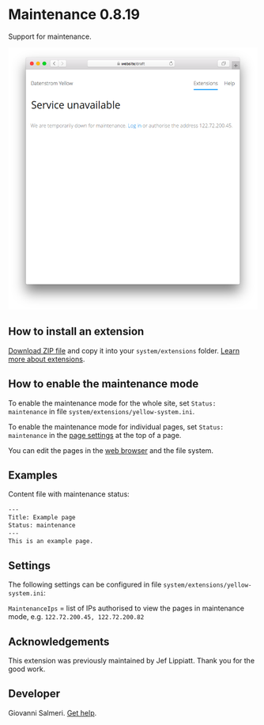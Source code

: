 # Maintenance 0.8.19

Support for maintenance.

<p align="center"><img src="maintenance-screenshot.png?raw=true" alt="Screenshot"></p>

## How to install an extension

[Download ZIP file](https://github.com/GiovanniSalmeri/yellow-maintenance/archive/main.zip) and copy it into your `system/extensions` folder. [Learn more about extensions](https://github.com/annaesvensson/yellow-update).

## How to enable the maintenance mode

To enable the maintenance mode for the whole site, set `Status: maintenance` in file `system/extensions/yellow-system.ini`.

To enable the maintenance mode for individual pages, set `Status: maintenance` in the [page settings](https://github.com/annaesvensson/yellow-core#settings) at the top of a page. 

You can edit the pages in the [web browser](https://github.com/annaesvensson/yellow-edit) and the file system.

## Examples

Content file with maintenance status:

    ---
    Title: Example page
    Status: maintenance
    ---
    This is an example page.

## Settings

The following settings can be configured in file `system/extensions/yellow-system.ini`:

`MaintenanceIps` = list of IPs authorised to view the pages in maintenance mode, e.g. `122.72.200.45, 122.72.200.82`  

## Acknowledgements

This extension was previously maintained by Jef Lippiatt. Thank you for the good work.

## Developer

Giovanni Salmeri. [Get help](https://datenstrom.se/yellow/help/).

